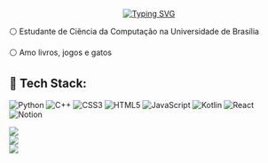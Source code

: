 <p align="center">
  <a href="https://git.io/typing-svg">
    <img src="https://readme-typing-svg.demolab.com?font=Fira+Code&weight=600&size=25&pause=1000&color=ffffff&random=false&width=435&height=40&lines=%F0%9F%8C%B8+Ol%C3%A1%2C+eu+sou+a+Gabriela!++%F0%9F%8C%B8" alt="Typing SVG">
  </a>
</p>


⚪ Estudante de Ciência da Computação na Universidade de Brasília


⚪ Amo livros, jogos e gatos



## 🌸 Tech Stack:
![Python](https://img.shields.io/badge/python-3670A0?style=for-the-badge&logo=python&logoColor=ffdd54) ![C++](https://img.shields.io/badge/c++-%2300599C.svg?style=for-the-badge&logo=c%2B%2B&logoColor=white) ![CSS3](https://img.shields.io/badge/css3-%231572B6.svg?style=for-the-badge&logo=css3&logoColor=white) ![HTML5](https://img.shields.io/badge/html5-%23E34F26.svg?style=for-the-badge&logo=html5&logoColor=white) ![JavaScript](https://img.shields.io/badge/javascript-%23323330.svg?style=for-the-badge&logo=javascript&logoColor=%23F7DF1E) ![Kotlin](https://img.shields.io/badge/kotlin-%237F52FF.svg?style=for-the-badge&logo=kotlin&logoColor=white) ![React](https://img.shields.io/badge/react-%2320232a.svg?style=for-the-badge&logo=react&logoColor=%2361DAFB) ![Notion](https://img.shields.io/badge/Notion-%23000000.svg?style=for-the-badge&logo=notion&logoColor=white)

![](https://github-readme-stats.vercel.app/api?username=GabrielaFRCosta&theme=jolly&hide_border=false&include_all_commits=true&count_private=true)<br/>
![](https://github-readme-streak-stats.herokuapp.com/?user=GabrielaFRCosta&theme=jolly&hide_border=false)<br/>
![](https://github-readme-stats.vercel.app/api/top-langs/?username=GabrielaFRCosta&theme=jolly&hide_border=false&include_all_commits=true&count_private=true&layout=compact)




